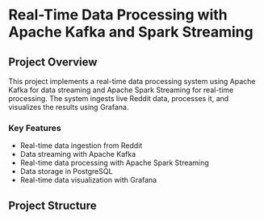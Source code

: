 # Real-Time Data Processing with Apache Kafka and Spark Streaming

## Project Overview

This project implements a real-time data processing system using Apache Kafka for data streaming and Apache Spark Streaming for real-time processing. The system ingests live Reddit data, processes it, and visualizes the results using Grafana.

### Key Features

- Real-time data ingestion from Reddit
- Data streaming with Apache Kafka
- Real-time data processing with Apache Spark Streaming
- Data storage in PostgreSQL
- Real-time data visualization with Grafana

## Project Structure

